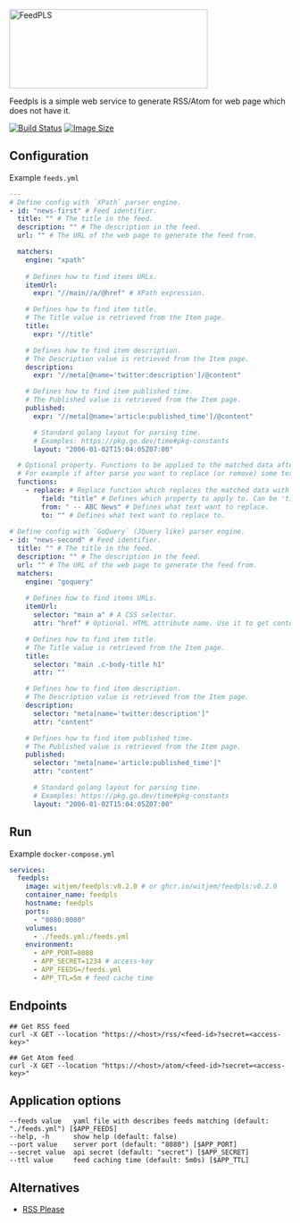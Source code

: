 <img class="logo" src="logo.svg" width="355px" height="142px" alt="FeedPLS"/>

Feedpls is a simple web service to generate RSS/Atom for web page which does not have it.

[![Build Status](https://github.com/witjem/feedpls/actions/workflows/ci.yml/badge.svg)](https://github.com/witjem/feedpls/actions)
[![Image Size](https://img.shields.io/docker/image-size/witjem/feedpls/main)](https://hub.docker.com/r/witjem/feedpls)

## Configuration

Example `feeds.yml`

```yaml
---
# Define config with `XPath` parser engine. 
- id: "news-first" # Feed identifier.
  title: "" # The title in the feed.
  description: "" # The description in the feed.
  url: "" # The URL of the web page to generate the feed from.

  matchers:
    engine: "xpath"
    
    # Defines how to find items URLs.
    itemUrl:
      expr: "//main//a/@href" # XPath expression.

    # Defines how to find item title. 
    # The Title value is retrieved from the Item page.
    title:
      expr: "//title"

    # Defines how to find item description.
    # The Description value is retrieved from the Item page.
    description:
      expr: "//meta[@name='twitter:description']/@content"

    # Defines how to find item published time.
    # The Published value is retrieved from the Item page.
    published:
      expr: "//meta[@name='article:published_time']/@content"

      # Standard golang layout for parsing time. 
      # Examples: https://pkg.go.dev/time#pkg-constants
      layout: "2006-01-02T15:04:05Z07:00"

  # Optional property. Functions to be applied to the matched data after parsing.
  # For example if after parse you want to replace (or remove) some text to another.
  functions: 
    - replace: # Replace function which replaces the matched data with the given value.
        field: "title" # Defines which property to apply to. Can be 'title' or 'description'
        from: " -- ABC News" # Defines what text want to replace. 
        to: "" # Defines what text want to replace to. 
  
# Define config with `GoQuery` (JQuery like) parser engine. 
- id: "news-second" # Feed identifier.
  title: "" # The title in the feed.
  description: "" # The description in the feed.
  url: "" # The URL of the web page to generate the feed from.
  matchers:
    engine: "goquery"
  
    # Defines how to find items URLs.
    itemUrl:
      selector: "main a" # A CSS selector.
      attr: "href" # Optional. HTML attribute name. Use it to get content from attribute.

    # Defines how to find item title. 
    # The Title value is retrieved from the Item page.
    title:
      selector: "main .c-body-title h1"
      attr: ""

    # Defines how to find item description.
    # The Description value is retrieved from the Item page.
    description:
      selector: "meta[name='twitter:description']"
      attr: "content"

    # Defines how to find item published time.
    # The Published value is retrieved from the Item page.
    published:
      selector: "meta[name='article:published_time']"
      attr: "content"

      # Standard golang layout for parsing time. 
      # Examples: https://pkg.go.dev/time#pkg-constants
      layout: "2006-01-02T15:04:05Z07:00" 
```

## Run

Example `docker-compose.yml` 

```yml
services:
  feedpls:
    image: witjem/feedpls:v0.2.0 # or ghcr.io/witjem/feedpls:v0.2.0
    container_name: feedpls
    hostname: feedpls
    ports:
      - "8080:8080"
    volumes:
      - ./feeds.yml:/feeds.yml
    environment:
      - APP_PORT=8080
      - APP_SECRET=1234 # access-key
      - APP_FEEDS=/feeds.yml
      - APP_TTL=5m # feed cache time
```

## Endpoints

```shell
## Get RSS feed
curl -X GET --location "https://<host>/rss/<feed-id>?secret=<access-key>"

## Get Atom feed
curl -X GET --location "https://<host>/atom/<feed-id>?secret=<access-key>"
```

## Application options

```shell
--feeds value   yaml file with describes feeds matching (default: "./feeds.yml") [$APP_FEEDS]
--help, -h      show help (default: false)
--port value    server port (default: "8080") [$APP_PORT]
--secret value  api secret (default: "secret") [$APP_SECRET]
--ttl value     feed caching time (default: 5m0s) [$APP_TTL]
```

## Alternatives

* [RSS Please](https://github.com/wezm/rsspls)
